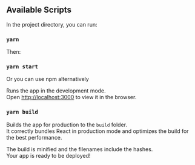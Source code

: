 ## Available Scripts

In the project directory, you can run:

### `yarn`

Then:

### `yarn start`

Or you can use npm alternatively

Runs the app in the development mode.\
Open [http://localhost:3000](http://localhost:3000) to view it in the browser.


### `yarn build`

Builds the app for production to the `build` folder.\
It correctly bundles React in production mode and optimizes the build for the best performance.

The build is minified and the filenames include the hashes.\
Your app is ready to be deployed!


